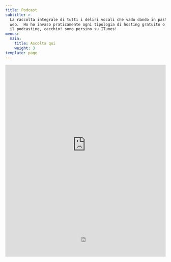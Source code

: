 ```yaml
---
title: Podcast
subtitle: >-
  La raccolta integrale di tutti i deliri vocali che vado dando in pasto al
  web.  Ho ho invaso praticamente ogni tipologia di hosting gratuito o quasi per
  il podcasting, cacchio! sono persino su ITunes!
menus:
  main:
    title: Ascolta qui
    weight: 3
template: page
---
```

<iframe src="https://castbox.fm/app/castbox/player/id2228651?v=8.5.0&autoplay=1" frameborder="0" width="100%" height="500"></iframe>

<iframe src="https://gopod.me/embed.php?t=1&p=il_calderone" width="100%" height="100px" frameborder="0" scrolling="no"> </iframe>
